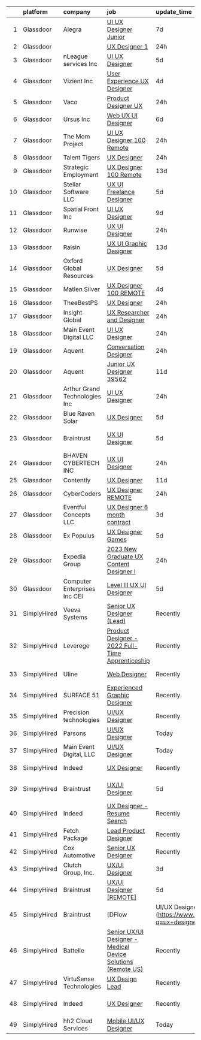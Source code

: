 

|    | platform    | company                         | job                                                                                                                                                                                                                                                                                                                                                                                                                                                                                                                                                                                                                                                                                                                                                                                                                                                                                                                                                                                                                                                                                                                                                                                                                                                                                                                                                                             | update_time   | location                  |
|---:|:------------|:--------------------------------|:--------------------------------------------------------------------------------------------------------------------------------------------------------------------------------------------------------------------------------------------------------------------------------------------------------------------------------------------------------------------------------------------------------------------------------------------------------------------------------------------------------------------------------------------------------------------------------------------------------------------------------------------------------------------------------------------------------------------------------------------------------------------------------------------------------------------------------------------------------------------------------------------------------------------------------------------------------------------------------------------------------------------------------------------------------------------------------------------------------------------------------------------------------------------------------------------------------------------------------------------------------------------------------------------------------------------------------------------------------------------------------|:--------------|:--------------------------|
|  1 | Glassdoor   | Alegra                          | [UI UX Designer Junior](https://www.glassdoor.com/partner/jobListing.htm?pos=129&ao=1136043&s=58&guid=000001837dd1f96c8716fd74d938239d&src=GD_JOB_AD&t=SR&vt=w&ea=1&cs=1_b2f40a49&cb=1664263256817&jobListingId=1008149723873&jrtk=3-0-1gdut3ucbjih0801-1gdut3ud2jm72800-78528d52a11542e8-)                                                                                                                                                                                                                                                                                                                                                                                                                                                                                                                                                                                                                                                                                                                                                                                                                                                                                                                                                                                                                                                                                     | 7d            | Remote                    |
|  2 | Glassdoor   |                                 | [UX Designer 1](https://www.glassdoor.com/partner/jobListing.htm?pos=123&ao=1136043&s=58&guid=000001837dd1f96c8716fd74d938239d&src=GD_JOB_AD&t=SR&vt=w&cs=1_1e5142a5&cb=1664263256816&jobListingId=1008163220287&jrtk=3-0-1gdut3ucbjih0801-1gdut3ud2jm72800-a49beb2eb16c760e-)                                                                                                                                                                                                                                                                                                                                                                                                                                                                                                                                                                                                                                                                                                                                                                                                                                                                                                                                                                                                                                                                                                  | 24h           | Remote                    |
|  3 | Glassdoor   | nLeague services Inc            | [UI UX Designer](https://www.glassdoor.com/partner/jobListing.htm?pos=128&ao=1136043&s=58&guid=000001837dd1f96c8716fd74d938239d&src=GD_JOB_AD&t=SR&vt=w&ea=1&cs=1_72c70405&cb=1664263256817&jobListingId=1008153899916&jrtk=3-0-1gdut3ucbjih0801-1gdut3ud2jm72800-9c5e67da28bca261-)                                                                                                                                                                                                                                                                                                                                                                                                                                                                                                                                                                                                                                                                                                                                                                                                                                                                                                                                                                                                                                                                                            | 5d            | Remote                    |
|  4 | Glassdoor   | Vizient  Inc                    | [User Experience  UX  Designer](https://www.glassdoor.com/partner/jobListing.htm?pos=102&ao=1110586&s=58&guid=000001837dd1f96c8716fd74d938239d&src=GD_JOB_AD&t=SR&vt=w&cs=1_8851e472&cb=1664263256814&jobListingId=1008156939279&cpc=AC285F3A3ECA6BB0&jrtk=3-0-1gdut3ucbjih0801-1gdut3ud2jm72800-b34cb009545494dd--6NYlbfkN0CE6h5qDhqqZU9zXYA9EIA8zO15Weobg6hxnf6fsUw41eo-9y09i_r0x60y2QKaRkVuhP9eUlfNP15dA8sti_nAL26YN3UHPzHnnG94dhCYk308VOx11HMKzh0ZK7NTVKGa8ohlgUdg_KEZnQK1PZiyZ7K3cq_QP5ZmgqwBiq_ajATmOzOXKzIWW7uQDxFchz2snJENbu0VaMKTl0z4a9X8OtYgKsE-B0NfbJtZV3KQo5z-JzFHERPezQZmkubqhUaxjxwmstatMM62vd1VL4PT-xPqJjkqUEO7Pr6NIsipjI5vXRQKA0CPoVH5W3SULfNXufzee7j_Pny-YY4UInSZ0v-cugbvWw-vyl5yVPIgZO2nslvUKkrDSjIAPu7JW94kdoRWIO-6cantjDkpz2-dvZKy9o9MhU-OUn3JybbHHCGmc3GFKN90RCT8Hutza-tHk1elccBqAnxMH0g0haQje2qNNYK0KD17tL_8nNjqCbQkFFEndXkcr2yP7YEX2Gn3JSb0c2ph8ahX-JV7qf2nYxDsw4x4OdUMKjmAuzD0axqiK_aKAd0j)                                                                                                                                                                                                                                                                                                                                                                                                                                                             | 4d            | Remote                    |
|  5 | Glassdoor   | Vaco                            | [Product Designer   UX](https://www.glassdoor.com/partner/jobListing.htm?pos=110&ao=1110586&s=58&guid=000001837dd1f96c8716fd74d938239d&src=GD_JOB_AD&t=SR&vt=w&ea=1&cs=1_3a8a6e2b&cb=1664263256816&jobListingId=1008163072771&cpc=2CAED5C921A5F994&jrtk=3-0-1gdut3ucbjih0801-1gdut3ud2jm72800-a78549ac59b6bd73--6NYlbfkN0D_sybMACCpf9B-677oK5j6rPldVB6BlrVvFjO_o-GJZbzuF-qh4PxErFUqfUsv_6sW9Vk4y-TmYWSpGkHQEHIrlB16yoUbjXyX7X5EKiYpx7ssJ92f540a90VaBB4kjiHfu4Gi2DcDhw00e7EMp9scPWjCh-vhOvzQtDKH_d3bZ9NcCrvfM-rNOjKJYSXJGDkVUMrGYXCqzkFdXJf_wju-Rs5Gc-DV4rEcjnitQCM1xdcGYhp_RzYu6KofsGdGqHSU80SbpJYM6GMWj0LFxr96PbPD0jc1syk0gxmaR9ZGR2_AMd8BRj3J44BFkJo8fwpDvCgsBXy8okYzSqFf6aTvs8JIEU6GA3EGmt2fAUrVIOaggD-PJPHWCGDLdHMMGCEEm_YoqUF8omGwlMzd0QtByte09iEpaQDRUGF_9eF0ydwTAlKloU6rGtSP8AeAEBS7jJ3uHIQiIbSBCeIVXoU2IuizfyPD058Q3OYkXtH_HFnbyXxEElLFBOdoLQsVLO4UjExnfCm-tIwFIi72KMCotO6Q4Djm9qYCTNgK4t-Ni2rZBCAlrKi2)                                                                                                                                                                                                                                                                                                                                                                                                                                                                | 24h           | Remote                    |
|  6 | Glassdoor   | Ursus  Inc                      | [Web UX UI Designer](https://www.glassdoor.com/partner/jobListing.htm?pos=114&ao=1110586&s=58&guid=000001837dd1f96c8716fd74d938239d&src=GD_JOB_AD&t=SR&vt=w&ea=1&cs=1_ed63efde&cb=1664263256816&jobListingId=1008151562653&jrtk=3-0-1gdut3ucbjih0801-1gdut3ud2jm72800-c830932741fb6931--6NYlbfkN0CT8vBT9H5mqECx2dfLV_FONLPDKpIRssxVwtj05Tmm4rA5I0VNOPdM1oYsK66ov5pjF8ChUJ9NdhUkBoLSKCFhgYGxkMj8Dtxgkg9KAUUqsrHLi_JBfO8bappYtimWXEpThQiNgfEG8WN-5Bd6P6UjAl15q4i9bFiirMmrEMMyCd3OwRjZC5ibWouE4ougI0DJksJ13CYzx-y8dvat0sEWlizyS2DSRjb29aG2O4ZXZSPwt9kt7qMaKY9JsQCC5Rv9upCOVf5OVkl1UWt-Y7iHtzZ4Y59pvCW38ikCEuWn7kHmFwg4DAQ_dvac8IouWrmAScRxfLZj5pXxRm_WPujkumCiQqMB62_kzf2C7X2dET28MCOkhgGMu1lIWBYtjidzSsoixs_d-aIbKXoR-gu4uzLkgfIeWUTpEjthPalLD7VNSThrECTKQ-9uDMrgL6ScPoEQtYJlv29k4QbO3TQEW-O1ooP6TKuf2hBLN4CTRY2JZrEJFEk2f4ZcwNqy0ZBOUIsHrF9QzNuYl9Xe15qme4FPFmWy06AwRcpwskoUhurZpghpx_pio8nTzzSs54drMOnuHujEY5PBYnAktClNFBVGvQS-VIJNo_7yabYunsw4seyFvU995ljh91-_MI6dsHhGiKQ5NQRYZDU3q5MaSOPP2K4d4ZxKu7fFVEsqMX-AWYH8egvRhv9u8naMBpC0Yjb80DBN_PTbKBllKKfnzMhnlqF4tQDzEoVcms2mZk4vMEzzFdVYGXGypY0bMWEG5q5bBOCuuXBg8fUX_UI8EBzNqqltv57w_Az1KqpjbuKkXkNHwu1wlnsfhq78BCweRUew9dlUy8ubeMwZFsJoNV4VW96pZKsFdWkBZ9upDe3d8brvmsQzT8lpUlmonMTuQkjmF-5q8H-Q2VeBrAlAE4JlRte9cLJ62gsIAE1IEWg5UJogORpes_tkRJN2fF7zrSW6Q0hy8TmznE8r_vnbS7lm3_lcEo_YbS_U9p273Q20qIFy2o2ZJz3vXbKafGc%3D)          | 6d            | New York, NY              |
|  7 | Glassdoor   | The Mom Project                 | [UI UX Designer  100  Remote ](https://www.glassdoor.com/partner/jobListing.htm?pos=104&ao=1110586&s=58&guid=000001837dd1f96c8716fd74d938239d&src=GD_JOB_AD&t=SR&vt=w&cs=1_4f6a4578&cb=1664263256814&jobListingId=1008164091812&cpc=E773D000C9BC26FA&jrtk=3-0-1gdut3ucbjih0801-1gdut3ud2jm72800-9767b92f08a29feb--6NYlbfkN0BDp_epf89aHDQhKpPegNJQ_ldQpEFZQsM9OcONMGxWx6pU56EKHF58QjVdAUvn2gUbpH2D-Xcn60R_pSXI36aeg_y-_-E9wS8yuXatXf1pTFedfKZsLMMHkOFXD1M-fai-WQiSJlXfC5uEx3WxlJBp58Rh5DZ3Iwj0gEcbdtpWq873ybdZdrlqA7Auo2Wg-jRvQ8JJLWoURPX_0HtIobbreWKZvEUuGstJlIy0vqK_Jw_vzpR87aDCAsEYBSwCu6LrrDFEKVi_8xbEiaBFLyR-yIFKwJvhBVRofS6KLTkkL749134BdfJhCM_FMS6s-iehxFOYrjOTUEAidwJT2Krsj8jYlsDhNH-mjzjdycbUtAt0CqGwk3dkWyXBbrjkGrlfwdEVP0j7JsaczBTzOltUlzHgs_8lGdPMVcUSQYl0oB1r5H9Ne53CX9ADfXgr11iWqFLW8lBs5l_RrapwUE_Nhap_fYEzIjHhJIwEO5-GInVnc8NH9NMbTMYlYTO4RvubIzvyn1bWY4GgnrN9DC5ZfNjpPXW27P5Nz6_BhTDhkRkaVfgR1JFxbAHY05OnCsz7j5Ha9FDARo11_wjwJw7a)                                                                                                                                                                                                                                                                                                                                                                                                                              | 24h           | Remote                    |
|  8 | Glassdoor   | Talent Tigers                   | [UX Designer](https://www.glassdoor.com/partner/jobListing.htm?pos=122&ao=1136043&s=58&guid=000001837dd1f96c8716fd74d938239d&src=GD_JOB_AD&t=SR&vt=w&ea=1&cs=1_ade780cc&cb=1664263256816&jobListingId=1008162802827&jrtk=3-0-1gdut3ucbjih0801-1gdut3ud2jm72800-1397f1f4ee684fd8-)                                                                                                                                                                                                                                                                                                                                                                                                                                                                                                                                                                                                                                                                                                                                                                                                                                                                                                                                                                                                                                                                                               | 24h           | Remote                    |
|  9 | Glassdoor   | Strategic Employment            | [UX Designer   100  Remote](https://www.glassdoor.com/partner/jobListing.htm?pos=105&ao=1110586&s=58&guid=000001837dd1f96c8716fd74d938239d&src=GD_JOB_AD&t=SR&vt=w&ea=1&cs=1_b2d0289f&cb=1664263256815&jobListingId=1008137766632&cpc=451933188B21919D&jrtk=3-0-1gdut3ucbjih0801-1gdut3ud2jm72800-d2518091f77dc495--6NYlbfkN0CLSf-jfoHigW1cBjtGRtm6_23EvXrANN9AHlQMkGJBi-HdtNOOcaQbCOUJzBwClh9UtAwD2k8FEfSwNqy_Upyq70Evp5tSKG0UP9ez9tZ_oUxr7we2plhRvRFHYgaqhJLAvqyFhIKWYZuM1uIY8rDtnTWSzLxSJgjgjHK6BNEhnuocKvqDADkSHusUbCcqlGQa79F0aWP7emkapPfYneQe3qDHkeFH5G4d9IEiSjpUeKeaJG02WV2YYq0n7eEByE6PcSCjeHO7kxC4nHA32dlrbnybPOakWFNxtueyQrPDfJiZ-L7HA3CCG8WiiAk8LBWaMAMIZ7_6IS7BRmPI2VbTgH34nFqOq50KGWp0pDyBuDokimEYYnM5YSzxWB_66Eh3i3Mg18ep-C3vq4T9TXmR2oEd5lRWT7pf6TeAjVD4kiRNzgg-ESryf9WjGXouUq12fmv2M3j6hLF_dkHRFyo9O3yBYNDZ9s0g4E5lal11kX-drabXEhGTavKUjY1kuOuTaRTegcHXbW2M8BwgGzE6BKj-GfcHSkSzDemh6aXzkRDmaFC8531SYOJhY_kMuBi31fkcIxgaNw%3D%3D)                                                                                                                                                                                                                                                                                                                                                                                                                                | 13d           | Remote                    |
| 10 | Glassdoor   | Stellar Software  LLC           | [UX UI Freelance Designer](https://www.glassdoor.com/partner/jobListing.htm?pos=118&ao=1136043&s=58&guid=000001837dd1f96c8716fd74d938239d&src=GD_JOB_AD&t=SR&vt=w&ea=1&cs=1_e88763a4&cb=1664263256816&jobListingId=1008153816308&jrtk=3-0-1gdut3ucbjih0801-1gdut3ud2jm72800-5c97b58db50d63fb-)                                                                                                                                                                                                                                                                                                                                                                                                                                                                                                                                                                                                                                                                                                                                                                                                                                                                                                                                                                                                                                                                                  | 5d            | Remote                    |
| 11 | Glassdoor   | Spatial Front  Inc              | [UI UX Designer](https://www.glassdoor.com/partner/jobListing.htm?pos=116&ao=1136043&s=58&guid=000001837dd1f96c8716fd74d938239d&src=GD_JOB_AD&t=SR&vt=w&ea=1&cs=1_51a82e31&cb=1664263256816&jobListingId=1008146359560&jrtk=3-0-1gdut3ucbjih0801-1gdut3ud2jm72800-1da0a8a857148e2f-)                                                                                                                                                                                                                                                                                                                                                                                                                                                                                                                                                                                                                                                                                                                                                                                                                                                                                                                                                                                                                                                                                            | 9d            | Remote                    |
| 12 | Glassdoor   | Runwise                         | [UX UI Designer](https://www.glassdoor.com/partner/jobListing.htm?pos=124&ao=1136043&s=58&guid=000001837dd1f96c8716fd74d938239d&src=GD_JOB_AD&t=SR&vt=w&ea=1&cs=1_a151173f&cb=1664263256816&jobListingId=1008163251483&jrtk=3-0-1gdut3ucbjih0801-1gdut3ud2jm72800-90e9db77d47eac46-)                                                                                                                                                                                                                                                                                                                                                                                                                                                                                                                                                                                                                                                                                                                                                                                                                                                                                                                                                                                                                                                                                            | 24h           | New York, NY              |
| 13 | Glassdoor   | Raisin                          | [UX UI Graphic Designer](https://www.glassdoor.com/partner/jobListing.htm?pos=121&ao=1136043&s=58&guid=000001837dd1f96c8716fd74d938239d&src=GD_JOB_AD&t=SR&vt=w&ea=1&cs=1_8f608191&cb=1664263256816&jobListingId=1008136164089&jrtk=3-0-1gdut3ucbjih0801-1gdut3ud2jm72800-17976ecc5dfb4638-)                                                                                                                                                                                                                                                                                                                                                                                                                                                                                                                                                                                                                                                                                                                                                                                                                                                                                                                                                                                                                                                                                    | 13d           | Remote                    |
| 14 | Glassdoor   | Oxford Global Resources         | [UX Designer](https://www.glassdoor.com/partner/jobListing.htm?pos=108&ao=1110586&s=58&guid=000001837dd1f96c8716fd74d938239d&src=GD_JOB_AD&t=SR&vt=w&ea=1&cs=1_2227f004&cb=1664263256815&jobListingId=1008154078581&cpc=47CFDC01B3F81FAC&jrtk=3-0-1gdut3ucbjih0801-1gdut3ud2jm72800-dcdc48f26547cfac--6NYlbfkN0D38dVY1HiwVlRJ2sgHwoll4iKvb8KzfDOOcqRKKsqQYBdEVI9w2agCyPdJw2s4TQoyGgBa3pvj8eS6o6SIPUFnJHAOTPEmtS4XcE9qnm9V9C9YKbMSxZHzAnjY4O7z0qZ4fyGea7OiE1QJHasOZB3oVUV3cwFZYupDZQsXGy5evC-eNzK-cb0-8KGvKBxUy1PW7fDvhB-fTE0nkyf8KyUY71MmJSvmDFfH9Y_Uels7FQVSbFO7YlhmhO0tn0JnS4_mD4vz9ZSKIx6-VuBSv_NoIVB0-U7cbhOzTh-8V1-zJcltr6qT7REgWA9a2PsEQE8Hc0SUecXS76Jo3VFXp28Uu2OyeAbz_tIKMvDm5usrFOH1oiylI1PUcoQp6mo-YDao06mMk83XEwiflclxLilFrmorjwVqOqNIhDKsRUdESf9x5kWf1xQW1BWEb9XYKt_NkLABUQFD8u5cnj0cpemuJfr7RwemN_pPM7r8o5NJoLZJ5Li94BqQsVp41178t9-JX1aKWd6pnw%3D%3D)                                                                                                                                                                                                                                                                                                                                                                                                                                                                                                              | 5d            | San Jose, CA              |
| 15 | Glassdoor   | Matlen Silver                   | [UX Designer  100  REMOTE ](https://www.glassdoor.com/partner/jobListing.htm?pos=109&ao=1110586&s=58&guid=000001837dd1f96c8716fd74d938239d&src=GD_JOB_AD&t=SR&vt=w&ea=1&cs=1_c412dfc7&cb=1664263256816&jobListingId=1008157161249&cpc=F41FEAB56D215062&jrtk=3-0-1gdut3ucbjih0801-1gdut3ud2jm72800-82b171dfe6f368c6--6NYlbfkN0ADTliTSg4K3aDxe8vkHVVj5ml6bx8ND6Ab8oliGx3AtQak9O875La2bFZ7Jqdg5u2Xh1ikT03pcuEnF82x6T6YONLZGGNBWEjZBe-U4gTeYdVOkSKX3Rcye77vhZPYTUD3Xkh8jdGRhkUY0WS_Es3xBahTFU0W9byx_1nEji0LDNu9TlDZt_27a3XkeMOnIqhbzXsG6wLqPpKr7cJD02SwWTzF-G21aB3DuazapX0ygzVndqHocb34wW-U4rRMy2dVs0xS99b5vKNsjJ0FbDZ6MTMbaHK3G0a5IhONgt9IUI8RljW5XJ3ZqgSuhdbelzrW-RNYftchJyYqeLuqJTUq2EqZwKvRcfRg3xAcjucthSHNdG0BACjhBrbOrkV2MIgj2lzwuyeemflS1p1o7wexnU-AxAMNqk-GThBntos0npNVzY8U92v4hRuGY6GDqhxEnxXeg2_GSj_CZD2erIAiOWInsIRaxryamxjVVGbOsg%3D%3D)                                                                                                                                                                                                                                                                                                                                                                                                                                                                                                                                | 4d            | Raleigh, NC               |
| 16 | Glassdoor   | TheeBestPS                      | [UX Designer](https://www.glassdoor.com/partner/jobListing.htm?pos=117&ao=1136043&s=58&guid=000001837dd1f96c8716fd74d938239d&src=GD_JOB_AD&t=SR&vt=w&ea=1&cs=1_37522238&cb=1664263256816&jobListingId=1008163333059&jrtk=3-0-1gdut3ucbjih0801-1gdut3ud2jm72800-1c101a9be6af7a09-)                                                                                                                                                                                                                                                                                                                                                                                                                                                                                                                                                                                                                                                                                                                                                                                                                                                                                                                                                                                                                                                                                               | 24h           | Remote                    |
| 17 | Glassdoor   | Insight Global                  | [UX Researcher and Designer](https://www.glassdoor.com/partner/jobListing.htm?pos=106&ao=1110586&s=58&guid=000001837dd1f96c8716fd74d938239d&src=GD_JOB_AD&t=SR&vt=w&ea=1&cs=1_3e413627&cb=1664263256815&jobListingId=1008162938980&cpc=AC285F3A3ECA6BB0&jrtk=3-0-1gdut3ucbjih0801-1gdut3ud2jm72800-3c3f4e33905f5c5f--6NYlbfkN0BKkHZu3wF05EeDimN_p6sYpKCMArvwa95YdH7UpkaBCi52Bcb3JNt3QpXU1JGZrLSoL8bEjfn_d8ecgrvVEphhFah_3GntxoXZcV4S2mAtV60eso2QT5yAdY_BgbTzh0lERvIThCtZSoNfsHCZv1D4sh9Xf4XPa8r68-eUw9vGzQO-o5ENmCO2_e7TbBuhzQG9CUZkDW6hw4TTT0ywK4plzhM-ov0w_GDWd8mBcJQoTw0-vK6hbk0Dg7HqrhZewKoxkxiZcZbmZHcE3gR8WF90nRJ7R5yzgKbxLL2Twfg62j5zReUMOaQvtpqKc4Img3uKOFhmBA5NzBomMivu_OVSDy_d6BsKvqFP3TzOipjFJ94uBiObpO9oeaQWT5mNIALmfXpE-zdnFyLvUCVg7DkSfuLvm_Us9-aXMd7alVoFRXmB4z-wWgXY88L_naxkVhxzN3tn2oszpVwKf5fyTZuiBickjJ7NinlfyY9B1Y5ZubpJKYjKLvwi4xnrx7qYEMDkhMLDsmj-fCFKSD9Epiq3)                                                                                                                                                                                                                                                                                                                                                                                                                                                                                           | 24h           | Remote                    |
| 18 | Glassdoor   | Main Event Digital  LLC         | [UI UX Designer](https://www.glassdoor.com/partner/jobListing.htm?pos=115&ao=1136043&s=58&guid=000001837dd1f96c8716fd74d938239d&src=GD_JOB_AD&t=SR&vt=w&ea=1&cs=1_8bbdebc8&cb=1664263256816&jobListingId=1008163083776&jrtk=3-0-1gdut3ucbjih0801-1gdut3ud2jm72800-61a2aedad55f6b75-)                                                                                                                                                                                                                                                                                                                                                                                                                                                                                                                                                                                                                                                                                                                                                                                                                                                                                                                                                                                                                                                                                            | 24h           | Remote                    |
| 19 | Glassdoor   | Aquent                          | [Conversation Designer](https://www.glassdoor.com/partner/jobListing.htm?pos=113&ao=1110586&s=58&guid=000001837dd1f96c8716fd74d938239d&src=GD_JOB_AD&t=SR&vt=w&cs=1_d6b74a6a&cb=1664263256816&jobListingId=1008163777472&cpc=3BA4CE39D5B5DEF5&jrtk=3-0-1gdut3ucbjih0801-1gdut3ud2jm72800-c9051f782411d665--6NYlbfkN0DMrcEu7yrtATojKJA7cEzGQ3FdRGWLh0CZQInL4ECGI9gD0Wolx9R2EDT7B77c2cTGzWquZTsTVFBW-PhPLvr7JZC5WuhadUs_UNhMqfmGXKq8BNYKoGlCicMfOyCERHY12As2BK4hg374rKwCLTaiBIGf1EtQ-LUDKr2hBZQf4xO5Ucgvk_Ux0rxjVV0gGfYRJSPLKnjtaVM30Uot1Knbj0KqKieKlJn9lIrQI-qp1CgyJkG0JsGiExSpfiLFL1-7Y35JlV_h13oKBMg09QE3mmb2LKLUwjA8zvOKAhYGId9K82AH_4foY8fRDbIvmJWdB_C4jr1LodvA4p520VzMSgSp3RVjEoHFTbp9fAvxPAGm1YkHT4gK5FGYD8ZpVb3Xb1EFK0VnYJ9yccAlb3KS3kNg4tK9HPv2zPpaYZ5jPAwqOp3kZOcpuY7ljAnUSFiTVX6soJJPfTfuk_HyK3hh73Ndpz8Hrkk%3D)                                                                                                                                                                                                                                                                                                                                                                                                                                                                                                                                                       | 24h           | Remote                    |
| 20 | Glassdoor   | Aquent                          | [Junior UX Designer   39562](https://www.glassdoor.com/partner/jobListing.htm?pos=111&ao=1110586&s=58&guid=000001837dd1f96c8716fd74d938239d&src=GD_JOB_AD&t=SR&vt=w&cs=1_1a653b49&cb=1664263256815&jobListingId=1008143268343&cpc=3BA4CE39D5B5DEF5&jrtk=3-0-1gdut3ucbjih0801-1gdut3ud2jm72800-60d6663289edea4d--6NYlbfkN0DMrcEu7yrtATojKJA7cEzGQ3FdRGWLh0CZQInL4ECGI9gD0Wolx9R2EDT7B77c2cQMRQOZ1xQi8gwATJaMeFYXO-vAbsfBUomsQt7k-RDmrDJoQ113Qu_uPDp7nmZmS5hzAkgk13Cp27GhZwqqilOnjEifrkJUyaTiM-8FdwIlMkVIkGLKISOB0vM991ezC0XdRzcosGgTHklKJofx-_JI-xG9nM5SpEuuFEM4N6YJjpqg5n_xWizt1NeEjXzXp7w4zNXHALyg0ydNTukT6aGY6qIfaRmKLJErcqgtTloPdwMKMW9boIufiNxa04bskCMgEsWAwj21S49de-z6sxNM6iONmctBKFOwXFk8PvkzG9zns_q00cihZmc9gewr_rT2lBowdjh8oIcaZrXEGcEfFUMP5xlxE_tBiaaYdqhnNG9NrOoiqzvb2B4fpkhoUcuFuIHYcjxLHs_ljLZmBKRJfipE-wx6hoU%3D)                                                                                                                                                                                                                                                                                                                                                                                                                                                                                                                                                  | 11d           | Remote                    |
| 21 | Glassdoor   | Arthur Grand Technologies Inc   | [UI UX Designer](https://www.glassdoor.com/partner/jobListing.htm?pos=120&ao=1136043&s=58&guid=000001837dd1f96c8716fd74d938239d&src=GD_JOB_AD&t=SR&vt=w&ea=1&cs=1_669922ae&cb=1664263256816&jobListingId=1008163519336&jrtk=3-0-1gdut3ucbjih0801-1gdut3ud2jm72800-6221e36628bc49de-)                                                                                                                                                                                                                                                                                                                                                                                                                                                                                                                                                                                                                                                                                                                                                                                                                                                                                                                                                                                                                                                                                            | 24h           | Remote                    |
| 22 | Glassdoor   | Blue Raven Solar                | [UX Designer](https://www.glassdoor.com/partner/jobListing.htm?pos=103&ao=1110586&s=58&guid=000001837dd1f96c8716fd74d938239d&src=GD_JOB_AD&t=SR&vt=w&ea=1&cs=1_65f6e374&cb=1664263256815&jobListingId=1008153943402&cpc=A65DF3A704A48F9B&jrtk=3-0-1gdut3ucbjih0801-1gdut3ud2jm72800-e6887b5eb0075280--6NYlbfkN0B2r1xjdnwjiq4lUEQq_VtyuK-CkKGbsX5Ao-l2qEXxirTSlEwDjWgHzxCoRVruSPLyCK6SbAjji1pT-q9kBl2JGev2pHibkzQoaoZRn-TPlXSq9NwP7L60BVXqdAcPb4IgHW1ryySMP3hZHpzSM-43Vse2tZ5gCVA51veGNkSweYnBngtv5C3ET3taPdokFnAD9K3yedzNEAuvNr875fGv3auTQk82N-0B66xOevT7Y4Ba0aCx6diq149ai0q6ILRFjfkd3kEECm0aqDzRPrDaWam9-YDo7L7cYpaNktJJZFQ2zhFxjWZkvvj7yuqzHD2M7efiaufWGUHsAxbUwi4Q90NIApjD8Ooy2uRqJTO9FfSoUwcv8z08xiMyEZPwA87KsIRQKki-9MwFUoteQZfjAiOwX7e7TPMfANKRtSKrFxt2DkkX9td6izTG2dv8kXvdKWpREjs6kNuCvu1hWrFTot0gHdCtYwNyYbVm2junZ3oe-QyIRk7d)                                                                                                                                                                                                                                                                                                                                                                                                                                                                                                                                          | 5d            | Orem, UT                  |
| 23 | Glassdoor   | Braintrust                      | [UX UI Designer](https://www.glassdoor.com/partner/jobListing.htm?pos=125&ao=1136043&s=58&guid=000001837dd1f96c8716fd74d938239d&src=GD_JOB_AD&t=SR&vt=w&ea=1&cs=1_7933917d&cb=1664263256816&jobListingId=1008154107843&jrtk=3-0-1gdut3ucbjih0801-1gdut3ud2jm72800-7e27e1b8f4ca8050-)                                                                                                                                                                                                                                                                                                                                                                                                                                                                                                                                                                                                                                                                                                                                                                                                                                                                                                                                                                                                                                                                                            | 5d            | San Francisco, CA         |
| 24 | Glassdoor   | BHAVEN CYBERTECH INC            | [UX UI Designer](https://www.glassdoor.com/partner/jobListing.htm?pos=101&ao=1110586&s=58&guid=000001837dd1f96c8716fd74d938239d&src=GD_JOB_AD&t=SR&vt=w&ea=1&cs=1_726f7625&cb=1664263256814&jobListingId=1008163837787&cpc=F4EED0218A761C36&jrtk=3-0-1gdut3ucbjih0801-1gdut3ud2jm72800-3f64240b4a3dd365--6NYlbfkN0DdYPJoOOwYCjUQHj66dLVhGNjzicVrHh0mwDMRJ920ZjstoH-UOK_q2HjSj8MLBh4CUs-iaIb8a3NVfwOxqpU09BKBvGmDQzKrLplQMUZ-Sj2pdk-boN0N0d8ygH-07JGSA0gs_fSoGzwwwrEfDrQKRlt9qR4fG1cz2tgtaffRb_LtT4-5TLvIXYfvkF6NP7GRvSVFZzTiGF-xa3uQ6jQUDTDBh4C7POEz89AzNBfU7WYOi3yE7idv1D059yvLtewU_5oWKgVOxecK5GI27hzCu-aUiHCxPK5XqUr_tAOsNWskMZ055KrTmgoJ-Q_fosGuRbRPbME2GaDzU9Vnb8A_cg7f3yh1F6Nsn4xAqA4TIAvfepap0OIxQF2c1nXQsmq3AfAuRW3291gagrLeJNi7cubcsT5y_Q37Ue2zhyoO5S14vxImuXEENY7GXZcAP8sad4FfI7C7LoyPiOBhhoyB5HNHI6ASyxwDNIFvrW4ZctBTRw6HQbYbTfmlLs4f52Wy7NHDEeJ0Cw%3D%3D)                                                                                                                                                                                                                                                                                                                                                                                                                                                                                                           | 24h           | Texas                     |
| 25 | Glassdoor   | Contently                       | [UX Designer](https://www.glassdoor.com/partner/jobListing.htm?pos=127&ao=1136043&s=58&guid=000001837dd1f96c8716fd74d938239d&src=GD_JOB_AD&t=SR&vt=w&ea=1&cs=1_03b58f11&cb=1664263256816&jobListingId=1008142623179&jrtk=3-0-1gdut3ucbjih0801-1gdut3ud2jm72800-cea948733ecdd8a6-)                                                                                                                                                                                                                                                                                                                                                                                                                                                                                                                                                                                                                                                                                                                                                                                                                                                                                                                                                                                                                                                                                               | 11d           | Remote                    |
| 26 | Glassdoor   | CyberCoders                     | [UX Designer   REMOTE](https://www.glassdoor.com/partner/jobListing.htm?pos=112&ao=1110586&s=58&guid=000001837dd1f96c8716fd74d938239d&src=GD_JOB_AD&t=SR&vt=w&ea=1&cs=1_50f6b03f&cb=1664263256816&jobListingId=1008162434215&cpc=451933188B21919D&jrtk=3-0-1gdut3ucbjih0801-1gdut3ud2jm72800-4d1fbf7b9b0decc3--6NYlbfkN0CpFJQzrgRR8WqXWK1qKKEqALWJw739KlKqr2H-MSI4eoBlI4EFrmor2FYZMP3muM12lCi1zlp7-FwKezC9BEu67MDF5KT3qcwEZYwHcMrIT3DsWNFjXWp_h9nqsdisDKn5aNTTvHzx9jLyUy5ymWIe0CcEtV01AqPKUomtXHiQUVrVuEklhxeyBpxsANdDY-qKPQnPy0SZPrEF_FqbUg7W5R1L1HOXr2tpKAEzl9ILjd-f37jx2Rs0p6Rvo7JcLKLPMTnLNDuXvyobYL7BQyjKZCEyU0JH6kKlG6KMDn8guft3fAhkFieAam3JlhAUL3eZ0RLRSTo2RiIdR_WMzEUtf7LcJ_k9XxjGLPlSkjLnOPeMEZYWMqAYUgRZzJIk3fn7hmcaGpL9y5Zlg0TBBSxaiCTYNAkO6CQpfBWkrccuUfQMmjUFvc3EhZyUiBtI8bXvo8sLe5qxL1xs6twPpEnuapREUv_PQxbmFOFOj4QkXbNJt0ZoYSl-k8SgjPs5EmB9QB2veaO1EOQ1J4a759_x4i1S0FXEdkFwP7Wwp3LHIGKjr7FtFCaS9689JUemh2VuLrDLX1s6_sVblTCRedWyqCOVq8RJ3yFhoGWzzi7RTvTxr9HK5gE5NSZhKyhYpcXIjM_ZwcaIoWLd0A6On-YcVL2Ihh54cZnLOGrilIil1qlsNzdCFHlrS_SG-hHknNWeZ4wwoMfsaKkbh84ERLPHLR7vJ5jbP7HEq3OxWSjvl6IE5fDa7yi8n1L2JZ8eLdhGzWBQh54fkjS8sz21fwIWMZOvnisW7mj8MhAtw8pal3CgHplUPrnNgZZAEeFohyzHm24zczpDyWxv19s3ejaPHmEq8wrF7GZQ1F1N2yznMPcgc6hr-sE9aycCKHNu4VN8gLil4VXQhMj5g3ZvQrgWZQ6SHZscVhbd7NE4ZF-GU0aPg0yMoS-yhvziW7BVkDHISQ8xxhoNDpVoGt9JUJSsivaSC6t61-X7iJrqkpW2vcOjIKv_rj9R) | 24h           | Chicago, IL               |
| 27 | Glassdoor   | Eventful Concepts LLC           | [UX Designer  6 month contract ](https://www.glassdoor.com/partner/jobListing.htm?pos=130&ao=1136043&s=58&guid=000001837dd1f96c8716fd74d938239d&src=GD_JOB_AD&t=SR&vt=w&ea=1&cs=1_f6119da1&cb=1664263256817&jobListingId=1008158574923&jrtk=3-0-1gdut3ucbjih0801-1gdut3ud2jm72800-00e65765300689f9-)                                                                                                                                                                                                                                                                                                                                                                                                                                                                                                                                                                                                                                                                                                                                                                                                                                                                                                                                                                                                                                                                            | 3d            | New York State            |
| 28 | Glassdoor   | Ex Populus                      | [UX Designer   Games](https://www.glassdoor.com/partner/jobListing.htm?pos=119&ao=1136043&s=58&guid=000001837dd1f96c8716fd74d938239d&src=GD_JOB_AD&t=SR&vt=w&ea=1&cs=1_bc57a57b&cb=1664263256816&jobListingId=1008155438706&jrtk=3-0-1gdut3ucbjih0801-1gdut3ud2jm72800-af5ef265bd9e2bd7-)                                                                                                                                                                                                                                                                                                                                                                                                                                                                                                                                                                                                                                                                                                                                                                                                                                                                                                                                                                                                                                                                                       | 5d            | Remote                    |
| 29 | Glassdoor   | Expedia Group                   | [2023 New Graduate   UX Content Designer I](https://www.glassdoor.com/partner/jobListing.htm?pos=126&ao=1136043&s=58&guid=000001837dd1f96c8716fd74d938239d&src=GD_JOB_AD&t=SR&vt=w&cs=1_8c195a85&cb=1664263256816&jobListingId=1008164183223&jrtk=3-0-1gdut3ucbjih0801-1gdut3ud2jm72800-9f77dd7c4544be5f-)                                                                                                                                                                                                                                                                                                                                                                                                                                                                                                                                                                                                                                                                                                                                                                                                                                                                                                                                                                                                                                                                      | 24h           | Seattle, WA               |
| 30 | Glassdoor   | Computer Enterprises  Inc   CEI | [Level III UX UI Designer](https://www.glassdoor.com/partner/jobListing.htm?pos=107&ao=1110586&s=58&guid=000001837dd1f96c8716fd74d938239d&src=GD_JOB_AD&t=SR&vt=w&ea=1&cs=1_97f759d2&cb=1664263256815&jobListingId=1008153965420&cpc=451933188B21919D&jrtk=3-0-1gdut3ucbjih0801-1gdut3ud2jm72800-bc5e956767347427--6NYlbfkN0AVVnl_N3xmP3MApcGA3sr6MLnz8P423WWILI1WvbjE8Ry71v-lom9NKs8rBQiPPSev9_8HxASj3uPyMysQRw0T4B1YbklsCVWpe-0DN-0xW2L6NAaeGBzU8g_JxfXaqrwZXGemWON8FDAYXefA3CQdi3jnJuqZZfQw6KBmxEsrWBU2QjcYn1zIzBRjY5TWyfdZyl6bZFBbJ4VnsG-Qp-hp7OHSic5B_lkhZgeA89bGV6QTGqWAL42Gea0YUtiCOBFxB01YoiYJ1K1MCgmYWlXF7Jb0xOtJBKYveYpChuSmzDJnyW8tRyprzuLzJ7hm8LNYyanCI9A3BmS2ajEFnYd5HD2ZLReu2O2cGSvTtgbCIPD55TbDgAGrGsjej9RITWt8JpvHcsB1uep0i5qwJVcm3jHRFJsn7plMOU3C44OJ2NATC_FVdj54faxnsF_eCsvrBObuLmfg-0KeIyFRe6gbapVkEeDespbJGhQu1sDT6mOX20h18N7ZQ5wtq3_jACHYUb4l2VPqQy8xX48afbRk)                                                                                                                                                                                                                                                                                                                                                                                                                                                                                             | 5d            | Remote                    |
| 31 | SimplyHired | Veeva Systems                   | [Senior UX Designer (Lead)](https://www.simplyhired.com/job/zotqg0LNyggwCvIVEN0GQD5X9uMwPE4Ruxm9_8sypuf_l-NU82U_IQ?q=ux+designer)                                                                                                                                                                                                                                                                                                                                                                                                                                                                                                                                                                                                                                                                                                                                                                                                                                                                                                                                                                                                                                                                                                                                                                                                                                               | Recently      | Boston, MA                |
| 32 | SimplyHired | Leverege                        | [Product Designer - 2022 Full-Time Apprenticeship](https://www.simplyhired.com/job/f2PnrkNkoKjnF_c7MsOM41LbDj7RDHIKkfuGC1pKOOPB0dNQ0HmV5w?q=ux+designer)                                                                                                                                                                                                                                                                                                                                                                                                                                                                                                                                                                                                                                                                                                                                                                                                                                                                                                                                                                                                                                                                                                                                                                                                                        | Recently      | Remote                    |
| 33 | SimplyHired | Uline                           | [Web Designer](https://www.simplyhired.com/job/kI5kUAq-InikRw-9L7E4f0451pjqb3sKTzg2rEtjPg4g-FlQB3FIdQ?q=ux+designer)                                                                                                                                                                                                                                                                                                                                                                                                                                                                                                                                                                                                                                                                                                                                                                                                                                                                                                                                                                                                                                                                                                                                                                                                                                                            | Recently      | Pleasant Prairie, WI      |
| 34 | SimplyHired | SURFACE 51                      | [Experienced Graphic Designer](https://www.simplyhired.com/job/RhAmSfW5wkE5AN0RuM3muEP1fp5jOofdrDHOHy-SQinqu72bUNcI4A?q=ux+designer)                                                                                                                                                                                                                                                                                                                                                                                                                                                                                                                                                                                                                                                                                                                                                                                                                                                                                                                                                                                                                                                                                                                                                                                                                                            | Recently      | Champaign, IL             |
| 35 | SimplyHired | Precision technologies          | [UI/UX Designer](https://www.simplyhired.com/job/cWr2rPoLxWDNoFIQlRfeQ64JwR5m0LmTjei-5c5sIwlwOaTLRXS0Yg?q=ux+designer)                                                                                                                                                                                                                                                                                                                                                                                                                                                                                                                                                                                                                                                                                                                                                                                                                                                                                                                                                                                                                                                                                                                                                                                                                                                          | Recently      | Remote                    |
| 36 | SimplyHired | Parsons                         | [UI/UX Designer](https://www.simplyhired.com/job/SkBmZqMoMLM1PhuJrQMaaF42f0sQEt5ZQiVU0ga4r_XALuZBuS4Viw?q=ux+designer)                                                                                                                                                                                                                                                                                                                                                                                                                                                                                                                                                                                                                                                                                                                                                                                                                                                                                                                                                                                                                                                                                                                                                                                                                                                          | Today         | Herndon, VA               |
| 37 | SimplyHired | Main Event Digital, LLC         | [UI/UX Designer](https://www.simplyhired.com/job/7sPeTrneQ8dnmEZQu24e0PAT97xlbogZtPaBgMpuzwMQGuHOt6wWGQ?q=ux+designer)                                                                                                                                                                                                                                                                                                                                                                                                                                                                                                                                                                                                                                                                                                                                                                                                                                                                                                                                                                                                                                                                                                                                                                                                                                                          | Today         | Remote                    |
| 38 | SimplyHired | Indeed                          | [UX Designer](https://www.simplyhired.com/job/URziMhrNTaKa1PLKfIfrhF-GuRmaj4gn2FhVHZfhBU3tWsV0R0J4dw?q=ux+designer)                                                                                                                                                                                                                                                                                                                                                                                                                                                                                                                                                                                                                                                                                                                                                                                                                                                                                                                                                                                                                                                                                                                                                                                                                                                             | Recently      | United States             |
| 39 | SimplyHired | Braintrust                      | [UX/UI Designer](https://www.simplyhired.com/job/LTCU1TdyPwPAcvuyRxpLvDk-ecMXjVBxJfkcPxR1rsEOVgKCbJoNCw?q=ux+designer)                                                                                                                                                                                                                                                                                                                                                                                                                                                                                                                                                                                                                                                                                                                                                                                                                                                                                                                                                                                                                                                                                                                                                                                                                                                          | 5d            | San Francisco, CA         |
| 40 | SimplyHired | Indeed                          | [UX Designer - Resume Search](https://www.simplyhired.com/job/yn4080xmZjAqAaSLXH4G_KNhIhFGZtfWL5c6E9yG-hMC6t-UUWnNaA?q=ux+designer)                                                                                                                                                                                                                                                                                                                                                                                                                                                                                                                                                                                                                                                                                                                                                                                                                                                                                                                                                                                                                                                                                                                                                                                                                                             | Recently      | United States             |
| 41 | SimplyHired | Fetch Package                   | [Lead Product Designer](https://www.simplyhired.com/job/k5Iv7kM4rwVEpCz6_Skh4zqN4Nmbeuf-x3qBd77hIMZLA7kW5siskQ?q=ux+designer)                                                                                                                                                                                                                                                                                                                                                                                                                                                                                                                                                                                                                                                                                                                                                                                                                                                                                                                                                                                                                                                                                                                                                                                                                                                   | Recently      | Austin, TX                |
| 42 | SimplyHired | Cox Automotive                  | [Senior UX Designer](https://www.simplyhired.com/job/PeDpke324-L0T5Xy25C-4J7t8XPinRl0PJ3b89_UnE7q4ntKN4C1sA?q=ux+designer)                                                                                                                                                                                                                                                                                                                                                                                                                                                                                                                                                                                                                                                                                                                                                                                                                                                                                                                                                                                                                                                                                                                                                                                                                                                      | Recently      | Atlanta, GA               |
| 43 | SimplyHired | Clutch Group, Inc.              | [UX/UI Designer](https://www.simplyhired.com/job/WFIgd1BBeAJlF2rnqcqg-0uF2xaG7Eyoei0hk_m0aVcAIOOSlWZmEQ?q=ux+designer)                                                                                                                                                                                                                                                                                                                                                                                                                                                                                                                                                                                                                                                                                                                                                                                                                                                                                                                                                                                                                                                                                                                                                                                                                                                          | 3d            | Jamison, PA               |
| 44 | SimplyHired | Braintrust                      | [UX/UI Designer [REMOTE]](https://www.simplyhired.com/job/Yp6kPDe1q5pVD_uZu2I2vgDoJVYaUK2rz28fBuGSJkC7Lh2DmTLBSQ?q=ux+designer)                                                                                                                                                                                                                                                                                                                                                                                                                                                                                                                                                                                                                                                                                                                                                                                                                                                                                                                                                                                                                                                                                                                                                                                                                                                 | 5d            | San Francisco, CA         |
| 45 | SimplyHired | Braintrust                      | [DFlow | UI/UX Designer (Direct Hire)](https://www.simplyhired.com/job/3iMkKhJb_u12mu9Xy24fzgojz6b79O5EZUZTtQWTphxLms5VIQ005Q?q=ux+designer)                                                                                                                                                                                                                                                                                                                                                                                                                                                                                                                                                                                                                                                                                                                                                                                                                                                                                                                                                                                                                                                                                                                                                                                                                                    | Recently      | San Francisco, CA         |
| 46 | SimplyHired | Battelle                        | [Senior UX/UI Designer - Medical Device Solutions (Remote US)](https://www.simplyhired.com/job/6BVqH7iBsSK5vomQZonaGuHlIzqlhBKgxKd9wCH9Ok5xVYSW8MXSVA?q=ux+designer)                                                                                                                                                                                                                                                                                                                                                                                                                                                                                                                                                                                                                                                                                                                                                                                                                                                                                                                                                                                                                                                                                                                                                                                                            | Recently      | Columbus, OH              |
| 47 | SimplyHired | VirtuSense Technologies         | [UX Design Lead](https://www.simplyhired.com/job/M5xNqjzoUWhU-zLVhSpJrev1IV3GvDUsw2V3Hs-CCtg6_R0Y8LWcFA?q=ux+designer)                                                                                                                                                                                                                                                                                                                                                                                                                                                                                                                                                                                                                                                                                                                                                                                                                                                                                                                                                                                                                                                                                                                                                                                                                                                          | Recently      | Nashville, TN             |
| 48 | SimplyHired | Indeed                          | [UX Designer](https://www.simplyhired.com/job/URziMhrNTaKa1PLKfIfrhF-GuRmaj4gn2FhVHZfhBU3tWsV0R0J4dw?q=ux+designer)                                                                                                                                                                                                                                                                                                                                                                                                                                                                                                                                                                                                                                                                                                                                                                                                                                                                                                                                                                                                                                                                                                                                                                                                                                                             | Recently      | United States +1 location |
| 49 | SimplyHired | hh2 Cloud Services              | [Mobile UI/UX Designer](https://www.simplyhired.com/job/YfUnKKpaqknTPWf409Gf-tHCZSjEip2VmIUOBejrborW5VEjxsmfmw?q=ux+designer)                                                                                                                                                                                                                                                                                                                                                                                                                                                                                                                                                                                                                                                                                                                                                                                                                                                                                                                                                                                                                                                                                                                                                                                                                                                   | Today         | Kaysville, UT             |